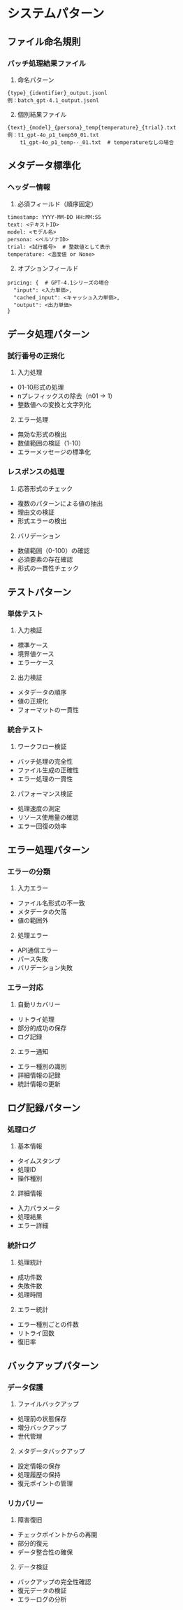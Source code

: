 # システムパターン

## ファイル命名規則

### バッチ処理結果ファイル
1. 命名パターン
```
{type}_{identifier}_output.jsonl
例：batch_gpt-4.1_output.jsonl
```

2. 個別結果ファイル
```
{text}_{model}_{persona}_temp{temperature}_{trial}.txt
例：t1_gpt-4o_p1_temp50_01.txt
    t1_gpt-4o_p1_temp--_01.txt  # temperatureなしの場合
```

## メタデータ標準化

### ヘッダー情報
1. 必須フィールド（順序固定）
```
timestamp: YYYY-MM-DD HH:MM:SS
text: <テキストID>
model: <モデル名>
persona: <ペルソナID>
trial: <試行番号>  # 整数値として表示
temperature: <温度値 or None>
```

2. オプションフィールド
```
pricing: {  # GPT-4.1シリーズの場合
  "input": <入力単価>,
  "cached_input": <キャッシュ入力単価>,
  "output": <出力単価>
}
```

## データ処理パターン

### 試行番号の正規化
1. 入力処理
- 01-10形式の処理
- nプレフィックスの除去（n01 → 1）
- 整数値への変換と文字列化

2. エラー処理
- 無効な形式の検出
- 数値範囲の検証（1-10）
- エラーメッセージの標準化

### レスポンスの処理
1. 応答形式のチェック
- 複数のパターンによる値の抽出
- 理由文の検証
- 形式エラーの検出

2. バリデーション
- 数値範囲（0-100）の確認
- 必須要素の存在確認
- 形式の一貫性チェック

## テストパターン

### 単体テスト
1. 入力検証
- 標準ケース
- 境界値ケース
- エラーケース

2. 出力検証
- メタデータの順序
- 値の正規化
- フォーマットの一貫性

### 統合テスト
1. ワークフロー検証
- バッチ処理の完全性
- ファイル生成の正確性
- エラー処理の一貫性

2. パフォーマンス検証
- 処理速度の測定
- リソース使用量の確認
- エラー回復の効率

## エラー処理パターン

### エラーの分類
1. 入力エラー
- ファイル名形式の不一致
- メタデータの欠落
- 値の範囲外

2. 処理エラー
- API通信エラー
- パース失敗
- バリデーション失敗

### エラー対応
1. 自動リカバリー
- リトライ処理
- 部分的成功の保存
- ログ記録

2. エラー通知
- エラー種別の識別
- 詳細情報の記録
- 統計情報の更新

## ログ記録パターン

### 処理ログ
1. 基本情報
- タイムスタンプ
- 処理ID
- 操作種別

2. 詳細情報
- 入力パラメータ
- 処理結果
- エラー詳細

### 統計ログ
1. 処理統計
- 成功件数
- 失敗件数
- 処理時間

2. エラー統計
- エラー種別ごとの件数
- リトライ回数
- 復旧率

## バックアップパターン

### データ保護
1. ファイルバックアップ
- 処理前の状態保存
- 増分バックアップ
- 世代管理

2. メタデータバックアップ
- 設定情報の保存
- 処理履歴の保持
- 復元ポイントの管理

### リカバリー
1. 障害復旧
- チェックポイントからの再開
- 部分的復元
- データ整合性の確保

2. データ検証
- バックアップの完全性確認
- 復元データの検証
- エラーログの分析
